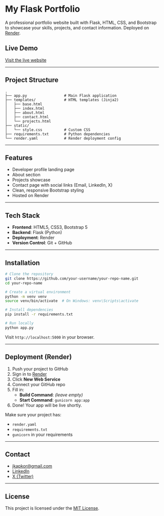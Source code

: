 #  My Flask Portfolio

A professional portfolio website built with Flask, HTML, CSS, and Bootstrap to showcase your skills, projects, and contact information. Deployed on [Render](https://render.com).

##  Live Demo

 [Visit the live website](https://jeromeportfolio-com.onrender.com)  


---

## Project Structure

```
.
├── app.py                 # Main Flask application
├── templates/             # HTML templates (Jinja2)
│   ├── base.html
│   ├── index.html
│   ├── about.html
│   ├── contact.html
│   └── projects.html
├── static/
│   └── style.css          # Custom CSS
├── requirements.txt       # Python dependencies
└── render.yaml            # Render deployment config
```

---

##  Features

- Developer profile landing page
-  About section
-  Projects showcase
- Contact page with social links (Email, LinkedIn, X)
- Clean, responsive Bootstrap styling
-  Hosted on Render

---

## Tech Stack

- **Frontend**: HTML5, CSS3, Bootstrap 5
- **Backend**: Flask (Python)
- **Deployment**: Render
- **Version Control**: Git + GitHub

---

## Installation

```bash
# Clone the repository
git clone https://github.com/your-username/your-repo-name.git
cd your-repo-name

# Create a virtual environment
python -m venv venv
source venv/bin/activate  # On Windows: venv\Scripts\activate

# Install dependencies
pip install -r requirements.txt

# Run locally
python app.py
```

Visit `http://localhost:5000` in your browser.

---

## Deployment (Render)

1. Push your project to GitHub
2. Sign in to [Render](https://render.com)
3. Click **New Web Service**
4. Connect your GitHub repo
5. Fill in:
   - **Build Command**: *(leave empty)*
   - **Start Command**: `gunicorn app:app`
6. Done! Your app will be live shortly.

Make sure your project has:

- `render.yaml`
- `requirements.txt`
- `gunicorn` in your requirements

---

##  Contact

- [jkapkor@gmail.com](mailto:jkapkor@gmail.com)
- [LinkedIn](https://www.linkedin.com/in/)
- [X (Twitter)](https://x.com/your-handle)

---

##  License

This project is licensed under the [MIT License](LICENSE).
